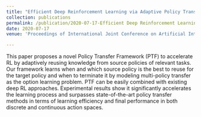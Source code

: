 ```yaml
---
title: "Efficient Deep Reinforcement Learning via Adaptive Policy Transfer"
collection: publications
permalink: /publication/2020-07-17-Efficient Deep Reinforcement Learning via Adaptive Policy Transfer
date: 2020-07-17
venue: 'Proceedings of International Joint Conference on Artificial Intelligence (IJCAI)'

---
```



This paper proposes a novel Policy Transfer Framework (PTF) to accelerate RL by adaptively reusing knowledge from source policies of relevant tasks. Our framework learns when and which source policy is the best to reuse for the target policy and when to terminate it by modeling multi-policy transfer as the option learning problem. PTF can be easily combined with existing deep RL approaches. Experimental results show it significantly accelerates the learning process and surpasses state-of-the-art policy transfer methods in terms of learning efficiency and final performance in both discrete and continuous action spaces. 